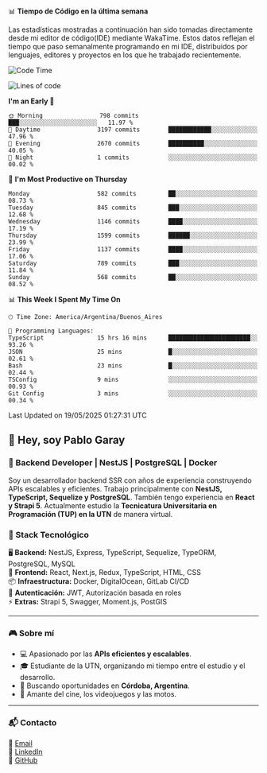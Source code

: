 📊 **Tiempo de Código en la última semana**

Las estadísticas mostradas a continuación han sido tomadas directamente desde mi editor de código(IDE) mediante WakaTime. Estos datos reflejan el tiempo que paso semanalmente programando en mi IDE, distribuidos por lenguajes, editores y proyectos en los que he trabajado recientemente.

<!--START_SECTION:waka-->
![Code Time](http://img.shields.io/badge/Code%20Time-185%20hrs%2042%20mins-blue)

![Lines of code](https://img.shields.io/badge/From%20Hello%20World%20I%27ve%20Written-9.6%20million%20lines%20of%20code-blue)

**I'm an Early 🐤** 

```text
🌞 Morning                798 commits         ███░░░░░░░░░░░░░░░░░░░░░░   11.97 % 
🌆 Daytime                3197 commits        ████████████░░░░░░░░░░░░░   47.96 % 
🌃 Evening                2670 commits        ██████████░░░░░░░░░░░░░░░   40.05 % 
🌙 Night                  1 commits           ░░░░░░░░░░░░░░░░░░░░░░░░░   00.02 % 
```
📅 **I'm Most Productive on Thursday** 

```text
Monday                   582 commits         ██░░░░░░░░░░░░░░░░░░░░░░░   08.73 % 
Tuesday                  845 commits         ███░░░░░░░░░░░░░░░░░░░░░░   12.68 % 
Wednesday                1146 commits        ████░░░░░░░░░░░░░░░░░░░░░   17.19 % 
Thursday                 1599 commits        ██████░░░░░░░░░░░░░░░░░░░   23.99 % 
Friday                   1137 commits        ████░░░░░░░░░░░░░░░░░░░░░   17.06 % 
Saturday                 789 commits         ███░░░░░░░░░░░░░░░░░░░░░░   11.84 % 
Sunday                   568 commits         ██░░░░░░░░░░░░░░░░░░░░░░░   08.52 % 
```


📊 **This Week I Spent My Time On** 

```text
🕑︎ Time Zone: America/Argentina/Buenos_Aires

💬 Programming Languages: 
TypeScript               15 hrs 16 mins      ███████████████████████░░   93.26 % 
JSON                     25 mins             █░░░░░░░░░░░░░░░░░░░░░░░░   02.61 % 
Bash                     23 mins             █░░░░░░░░░░░░░░░░░░░░░░░░   02.44 % 
TSConfig                 9 mins              ░░░░░░░░░░░░░░░░░░░░░░░░░   00.93 % 
Git Config               3 mins              ░░░░░░░░░░░░░░░░░░░░░░░░░   00.34 % 
```


 Last Updated on 19/05/2025 01:27:31 UTC
<!--END_SECTION:waka-->

## 👾 Hey, soy Pablo Garay  
### 🚀 Backend Developer | NestJS | PostgreSQL | Docker

Soy un desarrollador backend SSR con años de experiencia construyendo APIs escalables y eficientes. Trabajo principalmente con **NestJS, TypeScript, Sequelize y PostgreSQL**. También tengo experiencia en **React y Strapi 5**. Actualmente estudio la **Tecnicatura Universitaria en Programación (TUP) en la UTN** de manera virtual.  

### 💾 Stack Tecnológico

🖥 **Backend:** NestJS, Express, TypeScript, Sequelize, TypeORM, PostgreSQL, MySQL  
🎨 **Frontend:** React, Next.js, Redux, TypeScript, HTML, CSS  
📦 **Infraestructura:** Docker, DigitalOcean, GitLab CI/CD  
🔐 **Autenticación:** JWT, Autorización basada en roles  
⚡ **Extras:** Strapi 5, Swagger, Moment.js, PostGIS  

---

### 🎮 Sobre mí

- 💻 Apasionado por las **APIs eficientes y escalables**.  
- 🎓 Estudiante de la UTN, organizando mi tiempo entre el estudio y el desarrollo.  
- 📍 Buscando oportunidades en **Córdoba, Argentina**.  
- 🎥 Amante del cine, los videojuegos y las motos.  

---

### 📬 Contacto
📧 [Email](mailto:pablo.garay.dev@gmail.com)  
🔗 [LinkedIn](https://www.linkedin.com/in/pablo-garay-dev/)  
🐙 [GitHub](https://github.com/814942)  
